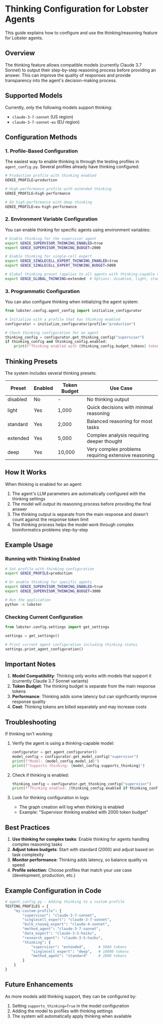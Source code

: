 # Thinking Configuration for Lobster Agents

This guide explains how to configure and use the thinking/reasoning feature for Lobster agents.

## Overview

The thinking feature allows compatible models (currently Claude 3.7 Sonnet) to output their step-by-step reasoning process before providing an answer. This can improve the quality of responses and provide transparency into the agent's decision-making process.

## Supported Models

Currently, only the following models support thinking:
- `claude-3-7-sonnet` (US region)
- `claude-3-7-sonnet-eu` (EU region)

## Configuration Methods

### 1. Profile-Based Configuration

The easiest way to enable thinking is through the testing profiles in `agent_config.py`. Several profiles already have thinking configured:

```python
# Production profile with thinking enabled
GENIE_PROFILE=production

# High-performance profile with extended thinking
GENIE_PROFILE=high-performance  

# EU high-performance with deep thinking
GENIE_PROFILE=eu-high-performance
```

### 2. Environment Variable Configuration

You can enable thinking for specific agents using environment variables:

```bash
# Enable thinking for the supervisor agent
export GENIE_SUPERVISOR_THINKING_ENABLED=true
export GENIE_SUPERVISOR_THINKING_BUDGET=2000

# Enable thinking for single-cell expert
export GENIE_SINGLECELL_EXPERT_THINKING_ENABLED=true
export GENIE_SINGLECELL_EXPERT_THINKING_BUDGET=5000

# Global thinking preset (applies to all agents with thinking-capable models)
export GENIE_GLOBAL_THINKING=extended  # Options: disabled, light, standard, extended, deep
```

### 3. Programmatic Configuration

You can also configure thinking when initializing the agent system:

```python
from lobster.config.agent_config import initialize_configurator

# Initialize with a profile that has thinking enabled
configurator = initialize_configurator(profile="production")

# Check thinking configuration for an agent
thinking_config = configurator.get_thinking_config("supervisor")
if thinking_config and thinking_config.enabled:
    print(f"Thinking enabled with {thinking_config.budget_tokens} token budget")
```

## Thinking Presets

The system includes several thinking presets:

| Preset | Enabled | Token Budget | Use Case |
|--------|---------|--------------|----------|
| disabled | No | - | No thinking output |
| light | Yes | 1,000 | Quick decisions with minimal reasoning |
| standard | Yes | 2,000 | Balanced reasoning for most tasks |
| extended | Yes | 5,000 | Complex analysis requiring deeper thought |
| deep | Yes | 10,000 | Very complex problems requiring extensive reasoning |

## How It Works

When thinking is enabled for an agent:

1. The agent's LLM parameters are automatically configured with the thinking settings
2. The model will output its reasoning process before providing the final answer
3. The thinking output is separate from the main response and doesn't count against the response token limit
4. The thinking process helps the model work through complex bioinformatics problems step-by-step

## Example Usage

### Running with Thinking Enabled

```bash
# Set profile with thinking configuration
export GENIE_PROFILE=production

# Or enable thinking for specific agents
export GENIE_SUPERVISOR_THINKING_ENABLED=true
export GENIE_SUPERVISOR_THINKING_BUDGET=3000

# Run the application
python -m lobster
```

### Checking Current Configuration

```python
from lobster.config.settings import get_settings

settings = get_settings()

# Print current agent configuration including thinking status
settings.print_agent_configuration()
```

## Important Notes

1. **Model Compatibility**: Thinking only works with models that support it (currently Claude 3.7 Sonnet variants)
2. **Token Budget**: The thinking budget is separate from the main response tokens
3. **Performance**: Thinking adds some latency but can significantly improve response quality
4. **Cost**: Thinking tokens are billed separately and may increase costs

## Troubleshooting

If thinking isn't working:

1. Verify the agent is using a thinking-capable model:
   ```python
   configurator = get_agent_configurator()
   model_config = configurator.get_model_config("supervisor")
   print(f"Model: {model_config.model_id}")
   print(f"Supports thinking: {model_config.supports_thinking}")
   ```

2. Check if thinking is enabled:
   ```python
   thinking_config = configurator.get_thinking_config("supervisor")
   print(f"Thinking enabled: {thinking_config.enabled if thinking_config else False}")
   ```

3. Look for thinking configuration in logs:
   - The graph creation will log when thinking is enabled
   - Example: "Supervisor thinking enabled with 2000 token budget"

## Best Practices

1. **Use thinking for complex tasks**: Enable thinking for agents handling complex reasoning tasks
2. **Adjust token budgets**: Start with standard (2000) and adjust based on task complexity
3. **Monitor performance**: Thinking adds latency, so balance quality vs speed
4. **Profile selection**: Choose profiles that match your use case (development, production, etc.)

## Example Configuration in Code

```python
# agent_config.py - Adding thinking to a custom profile
TESTING_PROFILES = {
    "my-custom-profile": {
        "supervisor": "claude-3-7-sonnet",
        "singlecell_expert": "claude-3-7-sonnet",
        "bulk_rnaseq_expert": "claude-4-sonnet",
        "method_agent": "claude-3-7-sonnet",
        "data_expert": "claude-3-5-haiku",
        "research_agent": "claude-3-5-haiku",
        "thinking": {
            "supervisor": "extended",      # 5000 tokens
            "singlecell_expert": "deep",   # 10000 tokens
            "method_agent": "standard"     # 2000 tokens
        }
    }
}
```

## Future Enhancements

As more models add thinking support, they can be configured by:
1. Setting `supports_thinking=True` in the model configuration
2. Adding the model to profiles with thinking settings
3. The system will automatically apply thinking when available
